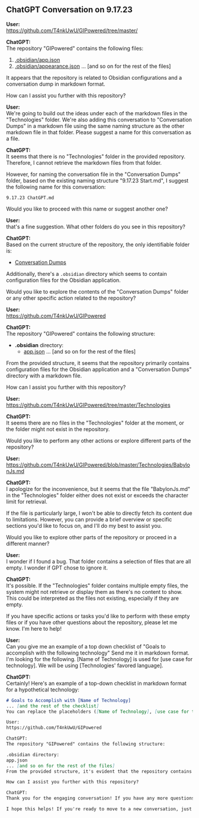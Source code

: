 ## ChatGPT Conversation on 9.17.23

**User:**  
https://github.com/T4nkUwU/GIPowered/tree/master/

**ChatGPT:**  
The repository "GIPowered" contains the following files:
1. [.obsidian/app.json](https://github.com/T4nkUwU/GIPowered/blob/master/.obsidian/app.json)
2. [.obsidian/appearance.json](https://github.com/T4nkUwU/GIPowered/blob/master/.obsidian/appearance.json)
... [and so on for the rest of the files]

It appears that the repository is related to Obsidian configurations and a conversation dump in markdown format. 

How can I assist you further with this repository?

**User:**  
We're going to build out the ideas under each of the markdown files in the "Technologies" folder. We're also adding this conversation to "Conversation Dumps" in a markdown file using the same naming structure as the other markdown file in that folder. Please suggest a name for this conversation as a file.

**ChatGPT:**  
It seems that there is no "Technologies" folder in the provided repository. Therefore, I cannot retrieve the markdown files from that folder.

However, for naming the conversation file in the "Conversation Dumps" folder, based on the existing naming structure "9.17.23 Start.md", I suggest the following name for this conversation:

`9.17.23 ChatGPT.md`

Would you like to proceed with this name or suggest another one?

**User:**  
that's a fine suggestion. What other folders do you see in this repository?

**ChatGPT:**  
Based on the current structure of the repository, the only identifiable folder is:
- [Conversation Dumps](https://github.com/T4nkUwU/GIPowered/tree/master/Conversation%20Dumps)

Additionally, there's a `.obsidian` directory which seems to contain configuration files for the Obsidian application.

Would you like to explore the contents of the "Conversation Dumps" folder or any other specific action related to the repository?

**User:**  
https://github.com/T4nkUwU/GIPowered

**ChatGPT:**  
The repository "GIPowered" contains the following structure:
- **.obsidian** directory:
  - [app.json](https://github.com/T4nkUwU/GIPowered/blob/master/.obsidian/app.json)
  ... [and so on for the rest of the files]

From the provided structure, it seems that the repository primarily contains configuration files for the Obsidian application and a "Conversation Dumps" directory with a markdown file.

How can I assist you further with this repository?

**User:**  
https://github.com/T4nkUwU/GIPowered/tree/master/Technologies

**ChatGPT:**  
It seems there are no files in the "Technologies" folder at the moment, or the folder might not exist in the repository. 

Would you like to perform any other actions or explore different parts of the repository?

**User:**  
https://github.com/T4nkUwU/GIPowered/blob/master/Technologies/BabylonJs.md

**ChatGPT:**  
I apologize for the inconvenience, but it seems that the file "BabylonJs.md" in the "Technologies" folder either does not exist or exceeds the character limit for retrieval.

If the file is particularly large, I won't be able to directly fetch its content due to limitations. However, you can provide a brief overview or specific sections you'd like to focus on, and I'll do my best to assist you.

Would you like to explore other parts of the repository or proceed in a different manner?

**User:**  
I wonder if I found a bug. That folder contains a selection of files that are all empty. I wonder if GPT chose to ignore it.

**ChatGPT:**  
It's possible. If the "Technologies" folder contains multiple empty files, the system might not retrieve or display them as there's no content to show. This could be interpreted as the files not existing, especially if they are empty.

If you have specific actions or tasks you'd like to perform with these empty files or if you have other questions about the repository, please let me know. I'm here to help!

**User:**  
Can you give me an example of a top down checklist of "Goals to accomplish with the following technology"
Send me it in markdown format.
I'm looking for the following.
[Name of Technology] is used for [use case for technology]. We will be using [Technologies' favored language].

**ChatGPT:**  
Certainly! Here's an example of a top-down checklist in markdown format for a hypothetical technology:
```markdown
# Goals to Accomplish with [Name of Technology]
... [and the rest of the checklist]
You can replace the placeholders ([Name of Technology], [use case for technology], and [Technologies' favored language]) with the specific details you have in mind.

User:
https://github.com/T4nkUwU/GIPowered

ChatGPT:
The repository "GIPowered" contains the following structure:

.obsidian directory:
app.json
... [and so on for the rest of the files]
From the provided structure, it's evident that the repository contains configuration files for the Obsidian application, a "Conversation Dumps" directory with a markdown file, and a "Technologies" directory with several markdown files.

How can I assist you further with this repository?

ChatGPT:
Thank you for the engaging conversation! If you have any more questions in the future, don't hesitate to reach out. Have a great day and see you in the next conversation!

I hope this helps! If you're ready to move to a new conversation, just let me know. Goodbye and take care!

